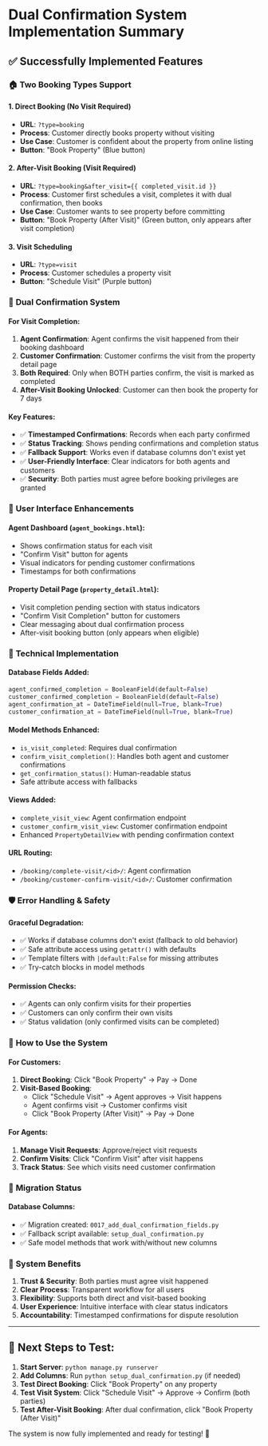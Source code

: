 # Dual Confirmation System Implementation Summary

## ✅ Successfully Implemented Features

### 🏠 **Two Booking Types Support**

#### 1. **Direct Booking** (No Visit Required)
- **URL**: `?type=booking`
- **Process**: Customer directly books property without visiting
- **Use Case**: Customer is confident about the property from online listing
- **Button**: "Book Property" (Blue button)

#### 2. **After-Visit Booking** (Visit Required)
- **URL**: `?type=booking&after_visit={{ completed_visit.id }}`
- **Process**: Customer first schedules a visit, completes it with dual confirmation, then books
- **Use Case**: Customer wants to see property before committing
- **Button**: "Book Property (After Visit)" (Green button, only appears after visit completion)

#### 3. **Visit Scheduling**
- **URL**: `?type=visit`
- **Process**: Customer schedules a property visit
- **Button**: "Schedule Visit" (Purple button)

### 🤝 **Dual Confirmation System**

#### **For Visit Completion:**
1. **Agent Confirmation**: Agent confirms the visit happened from their booking dashboard
2. **Customer Confirmation**: Customer confirms the visit from the property detail page
3. **Both Required**: Only when BOTH parties confirm, the visit is marked as completed
4. **After-Visit Booking Unlocked**: Customer can then book the property for 7 days

#### **Key Features:**
- ✅ **Timestamped Confirmations**: Records when each party confirmed
- ✅ **Status Tracking**: Shows pending confirmations and completion status
- ✅ **Fallback Support**: Works even if database columns don't exist yet
- ✅ **User-Friendly Interface**: Clear indicators for both agents and customers
- ✅ **Security**: Both parties must agree before booking privileges are granted

### 🎨 **User Interface Enhancements**

#### **Agent Dashboard** (`agent_bookings.html`):
- Shows confirmation status for each visit
- "Confirm Visit" button for agents
- Visual indicators for pending customer confirmations
- Timestamps for both confirmations

#### **Property Detail Page** (`property_detail.html`):
- Visit completion pending section with status indicators
- "Confirm Visit Completion" button for customers
- Clear messaging about dual confirmation process
- After-visit booking button (only appears when eligible)

### 🔧 **Technical Implementation**

#### **Database Fields Added:**
```python
agent_confirmed_completion = BooleanField(default=False)
customer_confirmed_completion = BooleanField(default=False)  
agent_confirmation_at = DateTimeField(null=True, blank=True)
customer_confirmation_at = DateTimeField(null=True, blank=True)
```

#### **Model Methods Enhanced:**
- `is_visit_completed`: Requires dual confirmation
- `confirm_visit_completion()`: Handles both agent and customer confirmations
- `get_confirmation_status()`: Human-readable status
- Safe attribute access with fallbacks

#### **Views Added:**
- `complete_visit_view`: Agent confirmation endpoint
- `customer_confirm_visit_view`: Customer confirmation endpoint
- Enhanced `PropertyDetailView` with pending confirmation context

#### **URL Routing:**
- `/booking/complete-visit/<id>/`: Agent confirmation
- `/booking/customer-confirm-visit/<id>/`: Customer confirmation

### 🛡️ **Error Handling & Safety**

#### **Graceful Degradation:**
- ✅ Works if database columns don't exist (fallback to old behavior)
- ✅ Safe attribute access using `getattr()` with defaults
- ✅ Template filters with `|default:False` for missing attributes
- ✅ Try-catch blocks in model methods

#### **Permission Checks:**
- ✅ Agents can only confirm visits for their properties
- ✅ Customers can only confirm their own visits
- ✅ Status validation (only confirmed visits can be completed)

### 🚀 **How to Use the System**

#### **For Customers:**
1. **Direct Booking**: Click "Book Property" → Pay → Done
2. **Visit-Based Booking**: 
   - Click "Schedule Visit" → Agent approves → Visit happens
   - Agent confirms visit → Customer confirms visit
   - Click "Book Property (After Visit)" → Pay → Done

#### **For Agents:**
1. **Manage Visit Requests**: Approve/reject visit requests
2. **Confirm Visits**: Click "Confirm Visit" after visit happens
3. **Track Status**: See which visits need customer confirmation

### 📝 **Migration Status**

#### **Database Columns:**
- ✅ Migration created: `0017_add_dual_confirmation_fields.py`
- ✅ Fallback script available: `setup_dual_confirmation.py`
- ✅ Safe model methods that work with/without new columns

### 🎯 **System Benefits**

1. **Trust & Security**: Both parties must agree visit happened
2. **Clear Process**: Transparent workflow for all users
3. **Flexibility**: Supports both direct and visit-based booking
4. **User Experience**: Intuitive interface with clear status indicators
5. **Accountability**: Timestamped confirmations for dispute resolution

---

## 🔧 **Next Steps to Test:**

1. **Start Server**: `python manage.py runserver`
2. **Add Columns**: Run `python setup_dual_confirmation.py` (if needed)
3. **Test Direct Booking**: Click "Book Property" on any property
4. **Test Visit System**: Click "Schedule Visit" → Approve → Confirm (both parties)
5. **Test After-Visit Booking**: After dual confirmation, click "Book Property (After Visit)"

The system is now fully implemented and ready for testing! 🎉
